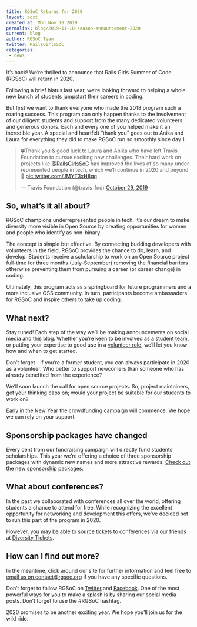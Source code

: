```yaml
---
title: RGSoC Returns for 2020
layout: post
created_at: Mon Nov 18 2019
permalink: blog/2019-11-18-season-announcement-2020
current: blog
author: RGSoC Team
twitter: RailsGirlsSoC
categories:
 - news
---
```


It’s back! We’re thrilled to announce that Rails Girls Summer of Code (RGSoC) will return in 2020.

Following a brief hiatus last year, we’re looking forward to helping a whole new bunch of students jumpstart their careers in coding.

But first we want to thank everyone who made the 2018 program such a roaring success. This program can only happen thanks to the involvement of our diligent students and support from the many dedicated volunteers and generous donors. Each and every one of you helped make it an incredible year. A special and heartfelt “thank you” goes out to Anika and Laura for everything they did to make RGSoC run so smoothly since day 1.

<blockquote class="twitter-tweet" data-lang="en"><p lang="en" dir="ltr">🍀Thank you &amp; good luck to Laura and Anika who have left Travis Foundation to pursue exciting new challenges. Their hard work on projects like <a href="https://twitter.com/RailsGirlsSoC?ref_src=twsrc%5Etfw">@RailsGirlsSoC</a> has improved the lives of so many underrepresented people in tech, which we’ll continue in 2020 and beyond💪 <a href="https://t.co/JMYT3xH8gq">pic.twitter.com/JMYT3xH8gq</a></p>&mdash; Travis Foundation (@travis_fnd) <a href="https://twitter.com/travis_fnd/status/1189122868640178176?ref_src=twsrc%5Etfw">October 29, 2019</a></blockquote>

## So, what’s it all about?

RGSoC champions underrepresented people in tech. It’s our dream to make diversity more visible in Open Source by creating opportunities for women and people who identify as non-binary.

The concept is simple but effective. By connecting budding developers with volunteers in the field, RGSoC provides the chance to do, learn, and develop. Students receive a scholarship to work on an Open Source project full-time for three months (July-September) removing the financial barriers otherwise preventing them from pursuing a career (or career change) in coding.

Ultimately, this program acts as a springboard for future programmers and a more inclusive OSS community. In turn, participants become ambassadors for RGSoC and inspire others to take up coding.

## What next?

Stay tuned! Each step of the way we’ll be making announcements on social media and this blog. Whether you’re keen to be involved as a [student team](/students), or putting your expertise to good use in a [volunteer role](/about/roles), we’ll let you know how and when to get started.

Don’t forget - if you’re a former student, you can always participate in 2020 as a volunteer. Who better to support newcomers than someone who has already benefited from the experience?

We’ll soon launch the call for open source projects. So, project maintainers, get your thinking caps on; would your project be suitable for our students to work on?

Early in the New Year the crowdfunding campaign will commence. We hope we can rely on your support.

## Sponsorship packages have changed

Every cent from our fundraising campaign will directly fund students’ scholarships. This year we’re offering a choice of three sponsorship packages with dynamic new names and more attractive rewards. [Check out the new sponsorship packages](/sponsors/packages).

## What about conferences?

In the past we collaborated with conferences all over the world, offering students a chance to attend for free. While recognizing the excellent opportunity for networking and development this offers, we’ve decided not to run this part of the program in 2020.

However, you may be able to source tickets to conferences via our friends at [Diversity Tickets](https://diversitytickets.org).

## How can I find out more?

In the meantime, click around our site for further information and feel free to [email us on contact@rgsoc.org](mailto:contact@rgsoc.org) if you have any specific questions.

Don’t forget to follow RGSoC on [Twitter](https://twitter.com/RailsGirlsSoC) and [Facebook](https://www.facebook.com/Rails-Girls-Summer-of-Code-620914904656191/). One of the most powerful ways for you to make a splash is by sharing our social media posts. Don’t forget to use the #RGSoC hashtag.

2020 promises to be another exciting year. We hope you’ll join us for the wild ride.
